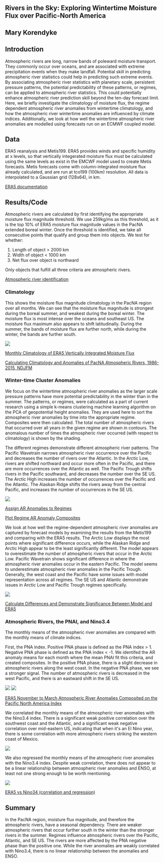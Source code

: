 ## Rivers in the Sky: Exploring Wintertime Moisture Flux over Pacific-North America

## Mary Korendyke

## Introduction

Atmospheric rivers are long, narrow bands of poleward moisture transport. They commonly occur over oceans, and are associated with extreme precipitation events when they make landfall. Potential skill in predicting atmospheric river statistics could help in predicting such extreme events. By associating atmospheric river statistics with planetary scale, persistent pressure patterns, the potential predictability of these patterns, or regimes, can be applied to atmospheric river statistics. This could potentially enhance atmospheric river prediction skill beyond the ten-day forecast limit. Here, we briefly investigate the climatology of moisture flux, the regime dependent atmospheric river anomalies from wintertime climatology, and how the atmospheric river wintertime anomalies are influenced by climate indices. Additionally, we look at how well the wintertime atmospheric river anomalies are modelled using forecasts run on an ECMWF coupled model.


## Data

ERA5 reanalysis and Metis199. ERA5 provides winds and specific humidity at x levels, so that vertically integerated moisture flux must be calculated using the same levels as exist in the EMCWF model used to create Metis forecasts. Metis forecasts come with column-integrated moisture flux already calculated, and are run at tco199 (100km) resolution. All data is interpolated to a Gaussian grid (128x64), in km.

[ERA5 documentation](https://www.ecmwf.int/en/forecasts/datasets/reanalysis-datasets/era5)

## Results/Code

Atmospheric rivers are calculated by first identifying the appropriate moisture flux magnitude threshold. We use 259kg/ms as this threshold, as it is the top 10% of ERA5 moisture flux magnitude values in the PacNA extended boreal winter. Once the threshold is identified, we take all consecutive points that qualify and group them into objects. We test for whether:

1. Length of object > 2000 km
2. Width of object < 1000 km
3. Net flux over object is northward

Only objects that fulfill all three criteria are atmospheric rivers.

[Atmospheric river identification](https://github.com/mkorendyke/CLIM680/blob/master/AR_notrack_2.ipynb)

### Climatology
This shows the moisture flux magnitude climatology in the PacNA region over all months. We can see that the moisture flux magnitude is strongest during the boreal summer, and weakest during the boreal winter. The moisture flux is most intense over the oceans and southeast US. The moisture flux maximum also appears to shift latitudinally. During the summer, the bands of moisture flux are further north, while during the winter, the bands are further south. 

![](vqvi.climo.1986-2016.png)

[Monthly Climatology of ERA5 Vertically Integrated Moisture Flux](https://github.com/mkorendyke/CLIM680/blob/master/hw2.ipynb)

[Calculating Climatology and Anomalies of PacNA Atmospheric Rivers, 1986-2015, NDJFM](https://github.com/mkorendyke/CLIM680/blob/master/AR_notrack_3.calcanoms.ipynb)

### Winter-time Cluster Anomalies
We focus on the wintertime atmospheric river anomalies as the larger scale pressure patterns have more potential predictability in the winter than in the summer. The patterns, or regimes, were calculated as a part of current research using a simple k-means clustering machine learning algorithm on the PCA of geopotential height anomalies. They are used here to sort the atmospheric river anomalies by time into the appropriate regime. Composites were then calculated. The total number of atmospheric rivers that occurred over all years in the given regime are shown in contours. The anomalous number of times the atmospheric river occurred (with respect to climatology) is shown by the shading. 

The different regimes demonstrate different atmospheric river patterns. The Pacific Wavetrain narrows atmospheric river occurrence over the Pacific and decreases the number of rivers over the Atlantic. In the Arctic Low, rivers are shifted northward and occur more often in the Pacific, and there are more occurrences over the Atlantic as well. The Pacific Trough shifts rivers in the Pacific southward, and decreases the number over the SE US. The Arctic High increases the number of occurrences over the Pacific and the Atlantic. The Alaskan Ridge shifts the rivers away from the central Pacific, and increases the number of occurrences in the SE US.

![](era5.AR.10%.PNA.NDJFM.k5.composite.png)

[Assign AR Anomalies to Regimes](https://github.com/mkorendyke/CLIM680/blob/master/AR_notrack_4.assign_clusters.ipynb)

[Plot Regime AR Anomaly Composites](https://github.com/mkorendyke/CLIM680/blob/master/AR_notrack_5.plot_composites.ipynb)

We look at how well the regime-dependent atmospheric river anomalies are captured by forecast models by examining the results from the Metis199 and comparing with the ERA5 results. The Arctic Low displays the most points where significant difference occurs, while the Alaskan Ridge and Arctic High appear to be the least significantly different. The model appears to overestimate the number of atmospheric rivers that occur in the Arctic Low. Pacific Wavetrain shows significant difference in where the atmospheric river anomalies occur in the eastern Pacific. The model seems to underestimate atmospheric river anomalies in the Pacific Trough. Generally, the west coast and the Pacific have some issues with model representation across all regimes. The SE US and Atlantic demonstrate issues in Arctic Low and Pacific Trough regimes specifically.

![](era5_vs_metis199.AR.10%.PNA.NDJFM.k5.diff_anoms.png)

[Calculate Differences and Demonstrate Significance Between Model and ERA5](https://github.com/mkorendyke/CLIM680/blob/master/AR_anom_diffs.ipynb)

### Atmospheric Rivers, the PNAI, and Nino3.4

The monthly means of the atmospheric river anomalies are compared with the monthly means of climate indices.

First, the PNA index. Positive PNA phase is defined as the PNA index > 1. Negative PNA phase is defined as the PNA index < -1. We identifed the AR anomaly means for each month where the mean PNAI fit this criteria, and created composites. In the positive PNA phase, there is a slight decrease in atmospheric rivers along the west coast. In the negative PNA phase, we see a stronger signal. The number of atmospheric rivers is decreased in the west Pacific, and there is an eastward shift in the SE US. 

![](era5.AR.10%.PNA.NDJFM.PNA_positive.png)
![](era5.AR.10%.PNA.NDJFM.PNA_negative.png)


[ERA5 November to March Atmospheric River Anomalies Composited on the Pacific North America Index](https://github.com/mkorendyke/CLIM680/blob/master/hw3.ipynb)

We correlated the monthly means of the atmospheric river anomalies with the Nino3.4 index. There is a significant weak positive correlation over the southwest coast and the Atlantic, and a significant weak negative correlation over mid-eastern US, indicating that when it's an El Nino year, there is some correlation with more atmospheric rivers striking the western coast of Mexico.

![](era5.AR.10%.PNA.NDJFM.anoms.Nino34_corr.png)

We also regressed the monthly means of the atmospheric river anomalies with the Nino3.4 index. Despite weak correlation, there does not appear to be a linear relationship between atmospheric river anomalies and ENSO, at least not one strong enough to be worth mentioning.

![](era5.AR.10%.PNA.NDJFM.anoms.Nino34_reg.png)

[ERA5 vs Nino34 (correlation and regression)](https://github.com/mkorendyke/CLIM680/blob/master/AR_Nino34.ipynb)

## Summary
In the PacNA region, moisture flux magnitude, and therefore the atmospheric rivers, have a seasonal dependency. There are weaker atmospheric rivers that occur further south in the winter than the stronger rivers in the summer. Regimes influence atmospheric rivers over the Pacific, Atlantic, and SE US. The rivers are more affected by the PNA negative phase than the positive one. While the river anomalies are weakly correlated with Nino3.4, there is no linear relationship between the anomalies and ENSO.
